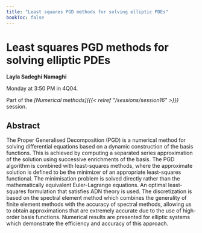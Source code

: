```yaml
---
title: "Least squares PGD methods for solving elliptic PDEs"
bookToc: false
---
```


# Least squares PGD methods for solving elliptic PDEs

**Layla Sadeghi Namaghi**

Monday at 3:50 PM in 4Q04.

Part of the *[Numerical methods]({{< relref "/sessions/session16" >}})* session.

## Abstract

The Proper Generalised Decomposition (PGD) is a numerical method for solving differential equations based on a dynamic construction of the basis functions.  This is achieved by computing a separated series approximation of the solution using successive enrichments of the basis. The PGD algorithm is combined with least-squares methods, where the approximate solution is defined to be the minimizer of an appropriate least-squares functional. The minimisation problem is solved directly rather than the mathematically equivalent Euler-Lagrange equations. An optimal least-squares formulation that satisfies ADN theory is used. The discretization is based on the spectral element method which combines the generality of finite element methods with the accuracy of spectral methods, allowing us to obtain approximations that are extremely accurate due to the use of high-order basis functions. Numerical results are presented for elliptic systems which demonstrate the efficiency and accuracy of this approach.


